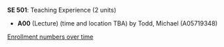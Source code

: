 **SE 501**: Teaching Experience (2 units)

- **A00** (Lecture) (time and location TBA) by Todd, Michael (A05719348)

[Enrollment numbers over time](./SE501.tsv)
